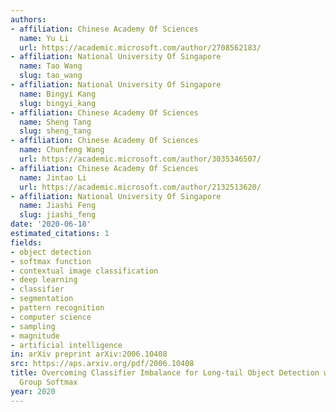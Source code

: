 ```yaml
---
authors:
- affiliation: Chinese Academy Of Sciences
  name: Yu Li
  url: https://academic.microsoft.com/author/2708562183/
- affiliation: National University Of Singapore
  name: Tao Wang
  slug: tao_wang
- affiliation: National University Of Singapore
  name: Bingyi Kang
  slug: bingyi_kang
- affiliation: Chinese Academy Of Sciences
  name: Sheng Tang
  slug: sheng_tang
- affiliation: Chinese Academy Of Sciences
  name: Chunfeng Wang
  url: https://academic.microsoft.com/author/3035346507/
- affiliation: Chinese Academy Of Sciences
  name: Jintao Li
  url: https://academic.microsoft.com/author/2132513620/
- affiliation: National University Of Singapore
  name: Jiashi Feng
  slug: jiashi_feng
date: '2020-06-18'
estimated_citations: 1
fields:
- object detection
- softmax function
- contextual image classification
- deep learning
- classifier
- segmentation
- pattern recognition
- computer science
- sampling
- magnitude
- artificial intelligence
in: arXiv preprint arXiv:2006.10408
src: https://aps.arxiv.org/pdf/2006.10408
title: Overcoming Classifier Imbalance for Long-tail Object Detection with Balanced
  Group Softmax
year: 2020
---
```


